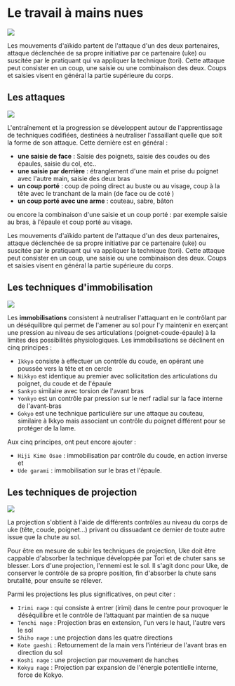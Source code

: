 # Le travail à mains nues

![](/images/DSC_0657-p.jpg)

Les mouvements d'aïkido partent de l'attaque d'un des deux partenaires, attaque déclenchée de sa propre initiative par ce partenaire (uke) ou suscitée par le pratiquant qui va appliquer la technique (tori). Cette attaque peut consister en un coup, une saisie ou une combinaison des deux. Coups et saisies visent en général la partie supérieure du corps.

## Les attaques

![](/images/saisie.jpg)

L'entraînement et la progression se développent autour de l'apprentissage de techniques codifiées, destinées à neutraliser l'assaillant quelle que soit la forme de son attaque. Cette dernière est en général :

- **une saisie de face** : Saisie des poignets, saisie des coudes ou des épaules, saisie du col, etc..
- **une saisie par derrière** : étranglement d'une main et prise du poignet avec I'autre main, saisie des deux bras
- **un coup porté** : coup de poing direct au buste ou au visage, coup à la tête avec le tranchant de la main (de face ou de coté )
- **un coup porté avec une arme** : couteau, sabre, bâton

ou encore la combinaison d'une saisie et un coup porté : par exemple saisie au bras, à l'épaule et coup porté au visage.

Les mouvements d'aïkido partent de l'attaque d'un des deux partenaires, attaque déclenchée de sa propre initiative par ce partenaire (uke) ou suscitée par le pratiquant qui va appliquer la technique (tori). Cette attaque peut consister en un coup, une saisie ou une combinaison des deux. Coups et saisies visent en général la partie supérieure du corps.

## Les techniques d'immobilisation

![](/images/gokyo.jpg)

Les **immobilisations** consistent à neutraliser l'attaquant en le contrôlant par un déséquilibre qui permet de l'amener au sol pour l'y maintenir en exerçant une pression au niveau de ses articulations (poignet-coude-épaule) à la limites des possibilités physiologiques. Les immobilisations se déclinent en cinq principes :

- ```Ikkyo``` consiste à effectuer un contrôle du coude, en opérant une poussée vers la tête et en cercle
- ```Nikkyo``` est identique au premier avec sollicitation des articulations du poignet, du coude et de l'épaule
- ```Sankyo``` similaire avec torsion de l'avant bras
- ```Yonkyo``` est un contrôle par pression sur le nerf radial sur la face interne de l'avant-bras
- ```Gokyo``` est une technique particulière sur une attaque au couteau, similaire à Ikkyo mais associant un contrôle du poignet différent pour se protéger de la lame.

Aux cinq principes, ont peut encore ajouter :

- ```Hiji Kime Osae``` : immobilisation par contrôle du coude, en action inverse et
- ```Ude garami``` : immobilisation sur le bras et l'épaule.

## Les techniques de projection

![](/images/iriminage.jpg)

La projection s'obtient à l'aide de différents contrôles au niveau du corps de uke (tête, coude, poignet…) privant ou dissuadant ce dernier de toute autre issue que la chute au sol.

Pour être en mesure de subir les techniques de projection, Uke doit être cappable d'absorber la technique développée par Tori et de chuter sans se blesser. Lors d'une projection, l'ennemi est le sol. Il s'agit donc pour Uke, de conserver le contrôle de sa propre position, fin d'absorber la chute sans brutalité, pour ensuite se rélever.

Parmi les projections les plus significatives, on peut citer :

- ```Irimi nage``` : qui consiste à entrer (irimi) dans le centre pour provoquer le déséquilibre et le contrôle de l’attaquant par maintien de sa nuque
- ```Tenchi nage``` : Projection bras en extension, l'un vers le haut, l'autre vers le sol
- ```Shiho nage``` : une projection dans les quatre directions
- ```Kote gaeshi``` : Retournement de la main vers l'intérieur de l'avant bras en direction du sol
- ```Koshi nage``` : une projection par mouvement de hanches
- ```Kokyu nage``` : Projection par expansion de l'énergie potentielle interne, force de Kokyo.

